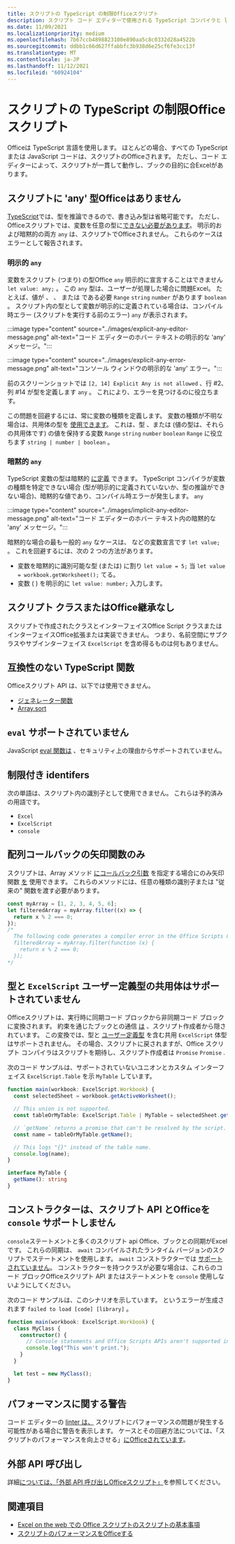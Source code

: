 ```yaml
---
title: スクリプトの TypeScript の制限Officeスクリプト
description: スクリプト コード エディターで使用される TypeScript コンパイラと linter のOfficeします。
ms.date: 11/09/2021
ms.localizationpriority: medium
ms.openlocfilehash: 7b67ccb4898823100e890aa5c8c0332d28a4522b
ms.sourcegitcommit: ddbb1c66d627ffabbfc3b938d6e25cf6fe3cc13f
ms.translationtype: MT
ms.contentlocale: ja-JP
ms.lasthandoff: 11/12/2021
ms.locfileid: "60924104"
---
```

# <a name="typescript-restrictions-in-office-scripts"></a>スクリプトの TypeScript の制限Officeスクリプト

Officeは TypeScript 言語を使用します。 ほとんどの場合、すべての TypeScript または JavaScript コードは、スクリプトのOfficeされます。 ただし、コード エディターによって、スクリプトが一貫して動作し、ブックの目的に合Excelがあります。

## <a name="no-any-type-in-office-scripts"></a>スクリプトに 'any' 型Officeはありません

[TypeScript](https://www.typescriptlang.org/docs/handbook/typescript-in-5-minutes.html)では、型を推論できるので、書き込み型は省略可能です。 ただし、Officeスクリプトでは、変数を任意の型に[できない必要があります](https://www.typescriptlang.org/docs/handbook/basic-types.html#any)。 明示的および暗黙的の両方 `any` は、スクリプトでOfficeされません。 これらのケースはエラーとして報告されます。

### <a name="explicit-any"></a>明示的 `any`

変数をスクリプト (つまり) の型Office `any` 明示的に宣言することはできません `let value: any;` 。 この `any` 型は、ユーザーが処理した場合に問題Excel。 たとえば、値が 、 、 または である必要 `Range` `string` `number` があります `boolean` 。 スクリプト内の型として変数が明示的に定義されている場合は、コンパイル時エラー (スクリプトを実行する前のエラー) `any` が表示されます。

:::image type="content" source="../images/explicit-any-editor-message.png" alt-text="コード エディターのホバー テキストの明示的な 'any' メッセージ。":::

:::image type="content" source="../images/explicit-any-error-message.png" alt-text="コンソール ウィンドウの明示的な 'any' エラー。":::

前のスクリーンショットでは `[2, 14] Explicit Any is not allowed` 、行 #2、列 #14 が型を定義します `any` 。 これにより、エラーを見つけるのに役立ちます。

この問題を回避するには、常に変数の種類を定義します。 変数の種類が不明な場合は、共用体の型を [使用できます](https://www.typescriptlang.org/docs/handbook/unions-and-intersections.html)。 これは、型 、または (値の型は、それらの共用体です) の値を保持する変数 `Range` `string` `number` `boolean` `Range` に役立ちます `string | number | boolean` 。

### <a name="implicit-any"></a>暗黙的 `any`

TypeScript 変数の型は暗黙的 [に定義](https://www.typescriptlang.org/docs/handbook/type-inference.html) できます。 TypeScript コンパイラが変数の種類を特定できない場合 (型が明示的に定義されていないか、型の推論ができない場合)、暗黙的な値であり、コンパイル時エラーが発生します。 `any`

:::image type="content" source="../images/implicit-any-editor-message.png" alt-text="コード エディターのホバー テキスト内の暗黙的な 'any' メッセージ。":::

暗黙的な場合の最も一般的 `any` なケースは、 などの変数宣言です `let value;` 。 これを回避するには、次の 2 つの方法があります。

* 変数を暗黙的に識別可能な型 (または) に割り `let value = 5;` 当 `let value = workbook.getWorksheet();` てる。
* 変数 ( ) を明示的に `let value: number;` 入力します。

## <a name="no-inheriting-office-script-classes-or-interfaces"></a>スクリプト クラスまたはOffice継承なし

スクリプトで作成されたクラスとインターフェイスOffice Script クラスまたはインターフェイスOffice[](https://www.typescriptlang.org/docs/handbook/classes.html#inheritance)拡張または実装できません。 つまり、名前空間にサブクラスやサブインターフェイス `ExcelScript` を含め得るものは何もありません。

## <a name="incompatible-typescript-functions"></a>互換性のない TypeScript 関数

Officeスクリプト API は、以下では使用できません。

* [ジェネレーター関数](https://developer.mozilla.org/docs/Web/JavaScript/Guide/Iterators_and_Generators#generator_functions)
* [Array.sort](https://developer.mozilla.org/docs/Web/JavaScript/Reference/Global_Objects/Array/sort)

## <a name="eval-is-not-supported"></a>`eval` サポートされていません

JavaScript [eval 関数は](https://developer.mozilla.org/docs/Web/JavaScript/Reference/Global_Objects/eval) 、セキュリティ上の理由からサポートされていません。

## <a name="restricted-identifers"></a>制限付き identifers

次の単語は、スクリプト内の識別子として使用できません。 これらは予約済みの用語です。

* `Excel`
* `ExcelScript`
* `console`

## <a name="only-arrow-functions-in-array-callbacks"></a>配列コールバックの矢印関数のみ

スクリプトは、Array メソッド [にコールバック引数](https://developer.mozilla.org/docs/Web/JavaScript/Reference/Functions/Arrow_functions) を指定する場合にのみ矢印関数 [を](https://developer.mozilla.org/docs/Web/JavaScript/Reference/Global_Objects/Array) 使用できます。 これらのメソッドには、任意の種類の識別子または "従来の" 関数を渡す必要があります。

```TypeScript
const myArray = [1, 2, 3, 4, 5, 6];
let filteredArray = myArray.filter((x) => {
  return x % 2 === 0;
});
/*
  The following code generates a compiler error in the Office Scripts Code Editor.
  filteredArray = myArray.filter(function (x) {
    return x % 2 === 0;
  });
*/
```

## <a name="unions-of-excelscript-types-and-user-defined-types-arent-supported"></a>型と `ExcelScript` ユーザー定義型の共用体はサポートされていません

Officeスクリプトは、実行時に同期コード ブロックから非同期コード ブロックに変換されます。 約束を通じたブックとの通信 [は](https://developer.mozilla.org/docs/Web/JavaScript/Reference/Global_Objects/Promise) 、スクリプト作成者から隠されています。 この変換では、型と [ユーザー定義型](https://www.typescriptlang.org/docs/handbook/2/everyday-types.html#union-types) を含む共用 `ExcelScript` 体型はサポートされません。 その場合、スクリプトに戻されますが、Office スクリプト コンパイラはスクリプトを期待し、スクリプト作成者は `Promise` `Promise` .

次のコード サンプルは、サポートされていないユニオンとカスタム インターフェイス `ExcelScript.Table` を示 `MyTable` しています。

```TypeScript
function main(workbook: ExcelScript.Workbook) {
  const selectedSheet = workbook.getActiveWorksheet();

  // This union is not supported.
  const tableOrMyTable: ExcelScript.Table | MyTable = selectedSheet.getTables()[0];

  // `getName` returns a promise that can't be resolved by the script.
  const name = tableOrMyTable.getName();

  // This logs "{}" instead of the table name.
  console.log(name);
}

interface MyTable {
  getName(): string
}
```

## <a name="constructors-dont-support-office-scripts-apis-and-console-statements"></a>コンストラクターは、スクリプト API とOfficeを `console` サポートしません

`console`ステートメントと多くのスクリプト api Office、ブックとの同期がExcelです。 これらの同期は、 `await` コンパイルされたランタイム バージョンのスクリプトでステートメントを使用します。 `await` コンストラクターでは [サポートされていません](https://developer.mozilla.org/docs/Web/JavaScript/Reference/Classes/constructor)。 コンストラクターを持つクラスが必要な場合は、これらのコード ブロックOfficeスクリプト API またはステートメントを `console` 使用しないようにしてください。

次のコード サンプルは、このシナリオを示しています。 というエラーが生成されます `failed to load [code] [library]` 。

```TypeScript
function main(workbook: ExcelScript.Workbook) {
  class MyClass {
    constructor() {
      // Console statements and Office Scripts APIs aren't supported in constructors.
      console.log("This won't print.");
    }
  }

  let test = new MyClass();
}
```

## <a name="performance-warnings"></a>パフォーマンスに関する警告

コード エディターの [linter は、](https://wikipedia.org/wiki/Lint_(software)) スクリプトにパフォーマンスの問題が発生する可能性がある場合に警告を表示します。 ケースとその回避方法については、「スクリプトのパフォーマンスを向上させる」[にOfficeされています](web-client-performance.md)。

## <a name="external-api-calls"></a>外部 API 呼び出し

詳細[については、「外部 API 呼び出しOfficeスクリプト」](external-calls.md)を参照してください。

## <a name="see-also"></a>関連項目

* [Excel on the web での Office スクリプトのスクリプトの基本事項](scripting-fundamentals.md)
* [スクリプトのパフォーマンスをOfficeする](web-client-performance.md)
